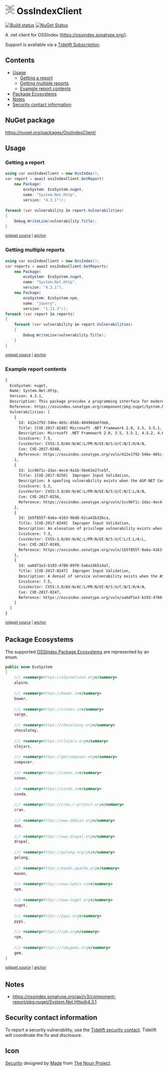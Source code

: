 # <img src="/src/icon.png" height="30px"> OssIndexClient

[![Build status](https://ci.appveyor.com/api/projects/status/41kf6ll7dbad35px?svg=true)](https://ci.appveyor.com/project/SimonCropp/ossindexclient)
[![NuGet Status](https://img.shields.io/nuget/v/OssIndexClient.svg)](https://www.nuget.org/packages/OssIndexClient/)

A .net client for OSSIndex (https://ossindex.sonatype.org/).

Support is available via a [Tidelift Subscription](https://tidelift.com/subscription/pkg/nuget-ossindexclient?utm_source=nuget-ossindexclient&utm_medium=referral&utm_campaign=enterprise).

<!-- toc -->
## Contents

  * [Usage](#usage)
    * [Getting a report](#getting-a-report)
    * [Getting multiple reports](#getting-multiple-reports)
    * [Example report contents](#example-report-contents)
  * [Package Ecosystems](#package-ecosystems)
  * [Notes](#notes)
  * [Security contact information](#security-contact-information)<!-- endToc -->


## NuGet package

https://nuget.org/packages/OssIndexClient/


## Usage

### Getting a report

<!-- snippet: GetReport -->
<a id='snippet-getreport'></a>
```cs
using var ossIndexClient = new OssIndex();
var report = await ossIndexClient.GetReport(
    new Package(
        ecoSystem: EcoSystem.nuget,
        name: "System.Net.Http",
        version: "4.3.1"));

foreach (var vulnerability in report.Vulnerabilities)
{
    Debug.WriteLine(vulnerability.Title);
}
```
<sup><a href='/src/Tests/Tests.cs#L61-L74' title='Snippet source file'>snippet source</a> | <a href='#snippet-getreport' title='Start of snippet'>anchor</a></sup>
<!-- endSnippet -->


### Getting multiple reports

<!-- snippet: GetReports -->
<a id='snippet-getreports'></a>
```cs
using var ossIndexClient = new OssIndex();
var reports = await ossIndexClient.GetReports(
    new Package(
        ecoSystem: EcoSystem.nuget,
        name: "System.Net.Http",
        version: "4.3.1"),
    new Package(
        ecoSystem: EcoSystem.npm,
        name: "jquery",
        version: "1.11.3"));
foreach (var report in reports)
{
    foreach (var vulnerability in report.Vulnerabilities)
    {
        Debug.WriteLine(vulnerability.Title);
    }
}
```
<sup><a href='/src/Tests/Tests.cs#L30-L50' title='Snippet source file'>snippet source</a> | <a href='#snippet-getreports' title='Start of snippet'>anchor</a></sup>
<!-- endSnippet -->


### Example report contents

<!-- snippet: Tests.GetReport.verified.txt -->
<a id='snippet-Tests.GetReport.verified.txt'></a>
```txt
{
  EcoSystem: nuget,
  Name: System.Net.Http,
  Version: 4.3.1,
  Description: This package provides a programming interface for modern HTTP applications. This package includes HttpClient for sending requests over HTTP, as well as HttpRequestMessage and HttpResponseMessage for processing HTTP messages.,
  Reference: https://ossindex.sonatype.org/component/pkg:nuget/System.Net.Http@4.3.1?utm_source=ossindexclient&utm_medium=integration,
  Vulnerabilities: [
    {
      Id: 412e1f92-546e-465c-856b-40498da6fdeb,
      Title: [CVE-2017-0248] Microsoft .NET Framework 2.0, 3.5, 3.5.1, 4.5.2, 4.6, 4.6.1, 4.6.2 and 4.7 allow...,
      Description: Microsoft .NET Framework 2.0, 3.5, 3.5.1, 4.5.2, 4.6, 4.6.1, 4.6.2 and 4.7 allow an attacker to bypass Enhanced Security Usage taggings when they present a certificate that is invalid for a specific use, aka ".NET Security Feature Bypass Vulnerability.",
      CvssScore: 7.5,
      CvssVector: CVSS:3.0/AV:N/AC:L/PR:N/UI:N/S:U/C:N/I:H/A:N,
      Cve: CVE-2017-0248,
      Reference: https://ossindex.sonatype.org/vuln/412e1f92-546e-465c-856b-40498da6fdeb?component-type=nuget&component-name=System.Net.Http&utm_source=ossindexclient&utm_medium=integration
    },
    {
      Id: 1cc96f1c-2dac-4ec4-9a1b-56e63e27ce5f,
      Title: [CVE-2017-0256]  Improper Input Validation,
      Description: A spoofing vulnerability exists when the ASP.NET Core fails to properly sanitize web requests.,
      CvssScore: 5.3,
      CvssVector: CVSS:3.0/AV:N/AC:L/PR:N/UI:N/S:U/C:N/I:L/A:N,
      Cve: CVE-2017-0256,
      Reference: https://ossindex.sonatype.org/vuln/1cc96f1c-2dac-4ec4-9a1b-56e63e27ce5f?component-type=nuget&component-name=System.Net.Http&utm_source=ossindexclient&utm_medium=integration
    },
    {
      Id: 1b5f855f-0a6a-4163-9bd8-62ca43b32bca,
      Title: [CVE-2017-0249]  Improper Input Validation,
      Description: An elevation of privilege vulnerability exists when the ASP.NET Core fails to properly sanitize web requests.,
      CvssScore: 7.3,
      CvssVector: CVSS:3.0/AV:N/AC:L/PR:N/UI:N/S:U/C:L/I:L/A:L,
      Cve: CVE-2017-0249,
      Reference: https://ossindex.sonatype.org/vuln/1b5f855f-0a6a-4163-9bd8-62ca43b32bca?component-type=nuget&component-name=System.Net.Http&utm_source=ossindexclient&utm_medium=integration
    },
    {
      Id: aa6df1e3-b193-4780-89f0-5a6a14b514a7,
      Title: [CVE-2017-0247]  Improper Input Validation,
      Description: A denial of service vulnerability exists when the ASP.NET Core fails to properly validate web requests. NOTE: Microsoft has not commented on third-party claims that the issue is that the TextEncoder.EncodeCore function in the System.Text.Encodings.Web package in ASP.NET Core Mvc before 1.0.4 and 1.1.x before 1.1.3 allows remote attackers to cause a denial of service by leveraging failure to properly calculate the length of 4-byte characters in the Unicode Non-Character range.,
      CvssScore: 7.5,
      CvssVector: CVSS:3.0/AV:N/AC:L/PR:N/UI:N/S:U/C:N/I:H/A:N,
      Cve: CVE-2017-0247,
      Reference: https://ossindex.sonatype.org/vuln/aa6df1e3-b193-4780-89f0-5a6a14b514a7?component-type=nuget&component-name=System.Net.Http&utm_source=ossindexclient&utm_medium=integration
    }
  ]
}
```
<sup><a href='/src/Tests/Tests.GetReport.verified.txt#L1-L45' title='Snippet source file'>snippet source</a> | <a href='#snippet-Tests.GetReport.verified.txt' title='Start of snippet'>anchor</a></sup>
<!-- endSnippet -->


## Package Ecosystems

The supported [OSSIndex Package Ecosystems](https://ossindex.sonatype.org/doc/coordinates) are represented by an enum.

<!-- snippet: EcoSystem -->
<a id='snippet-ecosystem'></a>
```cs
public enum EcoSystem
{
    /// <summary>https://alpinelinux.org</summary>
    alpine,

    /// <summary>https://bower.io</summary>
    bower,

    /// <summary>https://crates.io</summary>
    cargo,

    /// <summary>https://chocolatey.org</summary>
    chocolatey,

    /// <summary>https://clojars.org</summary>
    clojars,

    /// <summary>https://getcomposer.org</summary>
    composer,

    /// <summary>https://conan.io</summary>
    conan,

    /// <summary>https://conda.io</summary>
    conda,

    /// <summary>https://cran.r-project.org</summary>
    cran,

    /// <summary>https://www.debian.org</summary>
    deb,

    /// <summary>https://www.drupal.org</summary>
    drupal,

    /// <summary>https://golang.org/pkg</summary>
    golang,

    /// <summary>https://maven.apache.org</summary>
    maven,

    /// <summary>https://www.npmjs.com</summary>
    npm,

    /// <summary>https://www.nuget.org</summary>
    nuget,

    /// <summary>https://pypi.org</summary>
    pypi,

    /// <summary>https://rpm.org</summary>
    rpm,

    /// <summary>https://rubygems.org</summary>
    gem,
}
```
<sup><a href='/src/OssIndexClient/EcoSystem.cs#L7-L66' title='Snippet source file'>snippet source</a> | <a href='#snippet-ecosystem' title='Start of snippet'>anchor</a></sup>
<!-- endSnippet -->


## Notes

 * https://ossindex.sonatype.org/api/v3/component-report/pkg:nuget/System.Net.Http@4.3.1


## Security contact information

To report a security vulnerability, use the [Tidelift security contact](https://tidelift.com/security). Tidelift will coordinate the fix and disclosure.


## Icon

[Security](https://thenounproject.com/term/security/1264523/) designed by [Made](https://thenounproject.com/elki/) from [The Noun Project](https://thenounproject.com/creativepriyanka).
